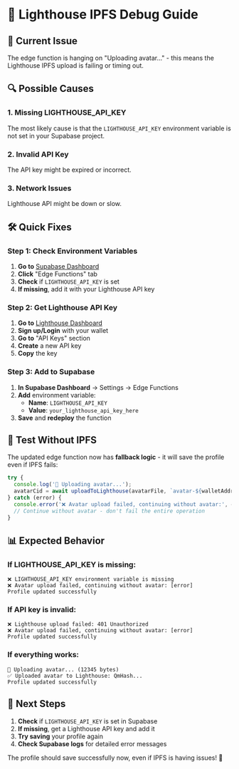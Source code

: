 # 🔧 Lighthouse IPFS Debug Guide

## 🎯 Current Issue
The edge function is hanging on "Uploading avatar..." - this means the Lighthouse IPFS upload is failing or timing out.

## 🔍 Possible Causes

### 1. Missing LIGHTHOUSE_API_KEY
The most likely cause is that the `LIGHTHOUSE_API_KEY` environment variable is not set in your Supabase project.

### 2. Invalid API Key
The API key might be expired or incorrect.

### 3. Network Issues
Lighthouse API might be down or slow.

## 🛠️ Quick Fixes

### Step 1: Check Environment Variables
1. **Go to** [Supabase Dashboard](https://supabase.com/dashboard/project/phybdsfwycygroebrsdx/settings/edge-functions)
2. **Click** "Edge Functions" tab
3. **Check** if `LIGHTHOUSE_API_KEY` is set
4. **If missing**, add it with your Lighthouse API key

### Step 2: Get Lighthouse API Key
1. **Go to** [Lighthouse Dashboard](https://lighthouse.storage/)
2. **Sign up/Login** with your wallet
3. **Go to** "API Keys" section
4. **Create** a new API key
5. **Copy** the key

### Step 3: Add to Supabase
1. **In Supabase Dashboard** → Settings → Edge Functions
2. **Add** environment variable:
   - **Name**: `LIGHTHOUSE_API_KEY`
   - **Value**: `your_lighthouse_api_key_here`
3. **Save** and **redeploy** the function

## 🧪 Test Without IPFS

The updated edge function now has **fallback logic** - it will save the profile even if IPFS fails:

```typescript
try {
  console.log('🔄 Uploading avatar...');
  avatarCid = await uploadToLighthouse(avatarFile, `avatar-${walletAddress}.${avatarFile.name.split('.').pop()}`);
} catch (error) {
  console.error('❌ Avatar upload failed, continuing without avatar:', error);
  // Continue without avatar - don't fail the entire operation
}
```

## 📊 Expected Behavior

### If LIGHTHOUSE_API_KEY is missing:
```
❌ LIGHTHOUSE_API_KEY environment variable is missing
❌ Avatar upload failed, continuing without avatar: [error]
Profile updated successfully
```

### If API key is invalid:
```
❌ Lighthouse upload failed: 401 Unauthorized
❌ Avatar upload failed, continuing without avatar: [error]
Profile updated successfully
```

### If everything works:
```
🔄 Uploading avatar... (12345 bytes)
✅ Uploaded avatar to Lighthouse: QmHash...
Profile updated successfully
```

## 🎯 Next Steps

1. **Check** if `LIGHTHOUSE_API_KEY` is set in Supabase
2. **If missing**, get a Lighthouse API key and add it
3. **Try saving** your profile again
4. **Check Supabase logs** for detailed error messages

The profile should save successfully now, even if IPFS is having issues! 🚀

